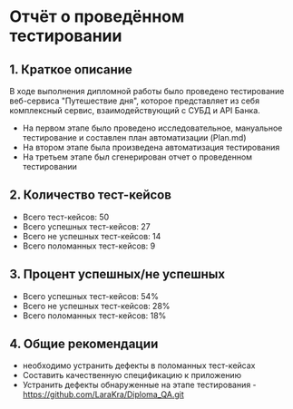 # Отчёт о проведённом тестировании
## 1. Краткое описание
В ходе выполнения дипломной работы было проведено тестирование веб-сервиса "Путешествие дня", которое представляет из себя комплексный сервис, взаимодействующий с СУБД и API Банка.
- На первом этапе было проведено исследовательное, мануальное тестирование и составлен план автоматизации (Plan.md)
- На втором этапе была произведена автоматизация тестирования
- На третьем этапе был сгенерирован отчет о проведенном тестировании
## 2. Количество тест-кейсов
- Всего тест-кейсов: 50
- Всего успешных тест-кейсов: 27
- Всего не успешных тест-кейсов: 14
- Всего поломанных тест-кейсов: 9
## 3. Процент успешных/не успешных
- Всего успешных тест-кейсов: 54%
- Всего не успешных тест-кейсов: 28%
- Всего поломанных тест-кейсов: 18% 
## 4. Общие рекомендации
- необходимо устранить дефекты в поломанных тест-кейсах
- Составить качественную спецификацию к приложению
- Устранить дефекты обнаруженные на этапе тестирования - https://github.com/LaraKra/Diploma_QA.git


